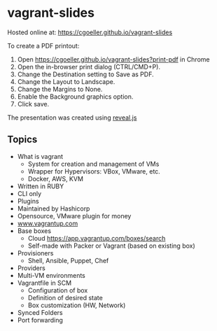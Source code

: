 # vagrant-slides

Hosted online at: <https://cgoeller.github.io/vagrant-slides>

To create a PDF printout:

1. Open <https://cgoeller.github.io/vagrant-slides?print-pdf> in Chrome
1. Open the in-browser print dialog (CTRL/CMD+P).
1. Change the Destination setting to Save as PDF.
1. Change the Layout to Landscape.
1. Change the Margins to None.
1. Enable the Background graphics option.
1. Click save.

The presentation was created using [reveal.js](https://revealjs.com)

## Topics

* What is vagrant
  * System for creation and management of VMs
  * Wrapper for Hypervisors: VBox, VMware, etc.
  * Docker, AWS, KVM
* Written in RUBY
* CLI only
* Plugins
* Maintained by Hashicorp
* Opensource, VMware plugin for money
* www.vagrantup.com
* Base boxes
  * Cloud <https://app.vagrantup.com/boxes/search>
  * Self-made with Packer or Vagrant (based on existing box)
* Provisioners
  * Shell, Ansible, Puppet, Chef
* Providers
* Multi-VM environments
* Vagrantfile in SCM
  * Configuration of box
  * Definition of desired state
  * Box customization (HW, Network)
* Synced Folders
* Port forwarding
